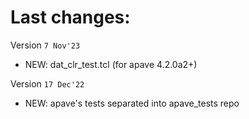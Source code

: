 # Last changes:


Version `7 Nov'23`

  - NEW: dat_clr_test.tcl (for apave 4.2.0a2+)


Version `17 Dec'22`

  - NEW: apave's tests separated into apave_tests repo
